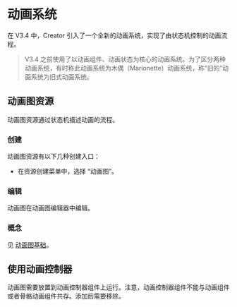 
# 动画系统

在 V3.4 中，Creator 引入了一个全新的动画系统，实现了由状态机控制的动画流程。

> V3.4 之前使用了以动画组件、动画状态为核心的动画系统。为了区分两种动画系统，有时称此动画系统为木偶（Marionette）动画系统，称“旧的”动画系统为旧式动画系统。

## 动画图资源

动画图资源通过状态机描述动画的流程。

### 创建

动画图资源有以下几种创建入口：

- 在资源创建菜单中，选择 “动画图”。

### 编辑

动画图在动画图编辑器中编辑。

### 概念

见 [动画图基础](./basics.md)。

## 使用动画控制器

动画图需要放置到动画控制器组件上运行。注意，动画控制器组件不能与动画组件或者骨骼动画组件共存。添加后需要移除。

